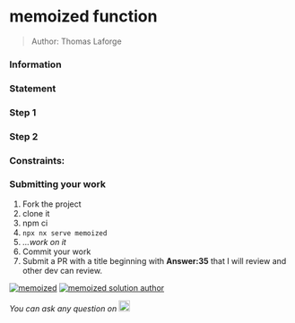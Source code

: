 <h1>memoized function</h1>

> Author: Thomas Laforge

<!-- TODO: add Information/Statement/Rules/Constraint/Steps -->

### Information

### Statement

### Step 1

### Step 2

### Constraints:

### Submitting your work

1. Fork the project
2. clone it
3. npm ci
4. `npx nx serve memoized`
5. _...work on it_
6. Commit your work
7. Submit a PR with a title beginning with **Answer:35** that I will review and other dev can review.

<a href="https://github.com/tomalaforge/angular-challenges/pulls?q=label%3A35+label%3Aanswer"><img src="https://img.shields.io/badge/-Solutions-green" alt="memoized"/></a>
<a href='https://github.com/tomalaforge/angular-challenges/pulls?q=label%3A35+label%3A"answer+author"'><img src="https://img.shields.io/badge/-Author solution-important" alt="memoized solution author"/></a>

<!-- <a href="{Blog post url}" target="_blank" rel="noopener noreferrer"><img src="https://img.shields.io/badge/-Blog post explanation-blue" alt="memoized blog article"/></a>  -->

_You can ask any question on_ <a href="https://twitter.com/laforge_toma" target="_blank" rel="noopener noreferrer"><img src="./../../logo/twitter.svg" height=20px alt="twitter"/></a>
